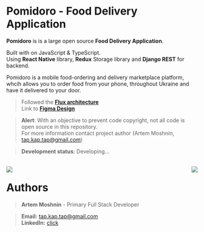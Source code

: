 # Pomidoro - Food Delivery Application 


**Pomidoro** is is a large open source **Food Delivery Application**.


Built with on JavaScript & TypeScript. <br>
Using **React Native** library, **Redux** Storage library and **Django REST** for backend.

Pomidoro is a mobile food-ordering and delivery marketplace platform, whcih allows you to order food from your phone, throughout Ukraine  and have it delivered to your door.
</br>
> Followed the [**Flux architecture**](https://facebook.github.io/flux/) </br>
> Link to [**Figma Design**](https://www.figma.com/file/KSX7LiudPz1ZrbsrcmIFpA/FoodDeliveryApp)


> **Alert**: With an objective to prevent code copyright, not all code is open source in this repository. </br>
> For more information contact project author (Artem Moshnin, tap.kap.tap@gmail.com)

> **Development status**: Developing...
</br>
<img src="https://user-images.githubusercontent.com/62706319/84562206-f5bdc680-ad52-11ea-8544-d652ed9e8906.PNG" align="left"/>
<img src="https://user-images.githubusercontent.com/62706319/84562253-53521300-ad53-11ea-84c2-0c2a251b3a6f.PNG" align="right"/>
 

 
# Authors

> **Artem Moshnin** - Primary Full Stack Developer </br>

> **Email:** tap.kap.tap@gmail.com </br> **LinkedIn:** [click](https://www.linkedin.com/in/artem77/)

</br>
